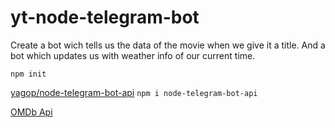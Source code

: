 # yt-node-telegram-bot

Create a bot wich tells us the data of the movie when we give it a title. And a bot which updates us with weather info of our current time.

`npm init`

[yagop/node-telegram-bot-api](https://github.com/yagop/node-telegram-bot-api) 
`npm i node-telegram-bot-api`

[OMDb Api](http://www.omdbapi.com)
